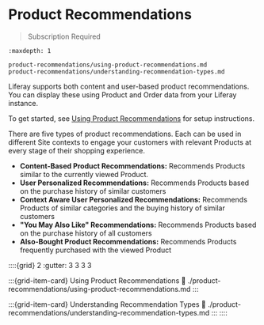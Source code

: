 # Product Recommendations

> Subscription Required

```{toctree}
:maxdepth: 1

product-recommendations/using-product-recommendations.md
product-recommendations/understanding-recommendation-types.md
```

Liferay supports both content and user-based product recommendations. You can display these using Product and Order data from your Liferay instance.

To get started, see [Using Product Recommendations](./product-recommendations/using-product-recommendations.md) for setup instructions.

There are five types of product recommendations. Each can be used in different Site contexts to engage your customers with relevant Products at every stage of their shopping experience.

* **Content-Based Product Recommendations:** Recommends Products similar to the currently viewed Product.
* **User Personalized Recommendations:** Recommends Products based on the purchase history of similar customers
* **Context Aware User Personalized Recommendations:** Recommends Products of similar categories and the buying history of similar customers
* **"You May Also Like" Recommendations:** Recommends Products based on the purchase history of all customers
* **Also-Bought Product Recommendations:** Recommends Products frequently purchased with the viewed Product

::::{grid} 2
:gutter: 3 3 3 3

:::{grid-item-card} Using Product Recommendations
:link: ./product-recommendations/using-product-recommendations.md
:::

:::{grid-item-card} Understanding Recommendation Types
:link: ./product-recommendations/understanding-recommendation-types.md
:::
::::
